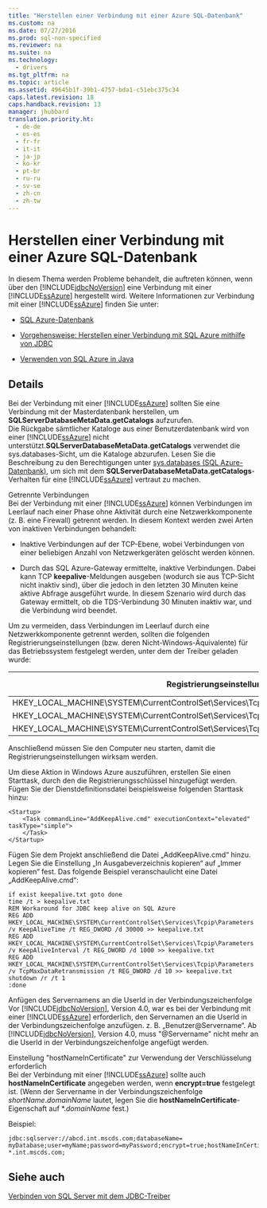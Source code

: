 ```yaml
---
title: "Herstellen einer Verbindung mit einer Azure SQL-Datenbank"
ms.custom: na
ms.date: 07/27/2016
ms.prod: sql-non-specified
ms.reviewer: na
ms.suite: na
ms.technology: 
  - drivers
ms.tgt_pltfrm: na
ms.topic: article
ms.assetid: 49645b1f-39b1-4757-bda1-c51ebc375c34
caps.latest.revision: 18
caps.handback.revision: 13
manager: jhubbard
translation.priority.ht: 
  - de-de
  - es-es
  - fr-fr
  - it-it
  - ja-jp
  - ko-kr
  - pt-br
  - ru-ru
  - sv-se
  - zh-cn
  - zh-tw
---
```

# Herstellen einer Verbindung mit einer Azure SQL-Datenbank
  In diesem Thema werden Probleme behandelt, die auftreten können, wenn über den [!INCLUDE[jdbcNoVersion](../content/includes/jdbcNoVersion_md.md)] eine Verbindung mit einer [!INCLUDE[ssAzure](../content/includes/ssAzure_md.md)] hergestellt wird. Weitere Informationen zur Verbindung mit einer [!INCLUDE[ssAzure](../content/includes/ssAzure_md.md)] finden Sie unter:  
  
-   [SQL Azure\-Datenbank](http://go.microsoft.com/fwlink/?LinkID=202490)  
  
-   [Vorgehensweise: Herstellen einer Verbindung mit SQL Azure mithilfe von JDBC](http://msdn.microsoft.com/library/gg715284.aspx)  
  
-   [Verwenden von SQL Azure in Java](http://msdn.microsoft.com/library/windowsazure/hh749029(VS.103).aspx)  
  
## Details  
 Bei der Verbindung mit einer [!INCLUDE[ssAzure](../content/includes/ssAzure_md.md)] sollten Sie eine Verbindung mit der Masterdatenbank herstellen, um **SQLServerDatabaseMetaData.getCatalogs** aufzurufen.  
 Die Rückgabe sämtlicher Kataloge aus einer Benutzerdatenbank wird von einer [!INCLUDE[ssAzure](../content/includes/ssAzure_md.md)] nicht unterstützt.**SQLServerDatabaseMetaData.getCatalogs** verwendet die sys.databases\-Sicht, um die Kataloge abzurufen. Lesen Sie die Beschreibung zu den Berechtigungen unter [sys.databases \(SQL Azure\-Datenbank\)](http://go.microsoft.com/fwlink/?LinkId=217396), um sich mit dem **SQLServerDatabaseMetaData.getCatalogs**\-Verhalten für eine [!INCLUDE[ssAzure](../content/includes/ssAzure_md.md)] vertraut zu machen.  
  
 Getrennte Verbindungen  
 Bei der Verbindung mit einer [!INCLUDE[ssAzure](../content/includes/ssAzure_md.md)] können Verbindungen im Leerlauf nach einer Phase ohne Aktivität durch eine Netzwerkkomponente \(z. B. eine Firewall\) getrennt werden. In diesem Kontext werden zwei Arten von inaktiven Verbindungen behandelt:  
  
-   Inaktive Verbindungen auf der TCP\-Ebene, wobei Verbindungen von einer beliebigen Anzahl von Netzwerkgeräten gelöscht werden können.  
  
-   Durch das SQL Azure\-Gateway ermittelte, inaktive Verbindungen. Dabei kann TCP **keepalive**\-Meldungen ausgeben \(wodurch sie aus TCP\-Sicht nicht inaktiv sind\), über die jedoch in den letzten 30 Minuten keine aktive Abfrage ausgeführt wurde. In diesem Szenario wird durch das Gateway ermittelt, ob die TDS\-Verbindung 30 Minuten inaktiv war, und die Verbindung wird beendet.  
  
 Um zu vermeiden, dass Verbindungen im Leerlauf durch eine Netzwerkkomponente getrennt werden, sollten die folgenden Registrierungseinstellungen \(bzw. deren Nicht\-Windows\-Äquivalente\) für das Betriebssystem festgelegt werden, unter dem der Treiber geladen wurde:  
  
|Registrierungseinstellung|Empfohlener Wert|  
|-------------------------------|----------------------|  
|HKEY\_LOCAL\_MACHINE\\SYSTEM\\CurrentControlSet\\Services\\Tcpip\\Parameters\\KeepAliveTime|30000|  
|HKEY\_LOCAL\_MACHINE\\SYSTEM\\CurrentControlSet\\Services\\Tcpip\\Parameters\\KeepAliveInterval|1000|  
|HKEY\_LOCAL\_MACHINE\\SYSTEM\\CurrentControlSet\\Services\\Tcpip\\Parameters\\TcpMaxDataRetransmission|10|  
  
 Anschließend müssen Sie den Computer neu starten, damit die Registrierungseinstellungen wirksam werden.  
  
 Um diese Aktion in Windows Azure auszuführen, erstellen Sie einen Starttask, durch den die Registrierungsschlüssel hinzugefügt werden.  Fügen Sie der Dienstdefinitionsdatei beispielsweise folgenden Starttask hinzu:  
  
```  
<Startup>  
    <Task commandLine="AddKeepAlive.cmd" executionContext="elevated" taskType="simple">  
    </Task>  
</Startup>  
```  
  
 Fügen Sie dem Projekt anschließend die Datei „AddKeepAlive.cmd“ hinzu. Legen Sie die Einstellung „In Ausgabeverzeichnis kopieren“ auf „Immer kopieren“ fest. Das folgende Beispiel veranschaulicht eine Datei „AddKeepAlive.cmd“:  
  
```  
if exist keepalive.txt goto done  
time /t > keepalive.txt  
REM Workaround for JDBC keep alive on SQL Azure  
REG ADD HKEY_LOCAL_MACHINE\SYSTEM\CurrentControlSet\Services\Tcpip\Parameters /v KeepAliveTime /t REG_DWORD /d 30000 >> keepalive.txt  
REG ADD HKEY_LOCAL_MACHINE\SYSTEM\CurrentControlSet\Services\Tcpip\Parameters /v KeepAliveInterval /t REG_DWORD /d 1000 >> keepalive.txt  
REG ADD HKEY_LOCAL_MACHINE\SYSTEM\CurrentControlSet\Services\Tcpip\Parameters /v TcpMaxDataRetransmission /t REG_DWORD /d 10 >> keepalive.txt  
shutdown /r /t 1  
:done  
```  
  
 Anfügen des Servernamens an die UserId in der Verbindungszeichenfolge  
 Vor [!INCLUDE[jdbcNoVersion](../content/includes/jdbcNoVersion_md.md)], Version 4.0, war es bei der Verbindung mit einer [!INCLUDE[ssAzure](../content/includes/ssAzure_md.md)] erforderlich, den Servernamen an die UserId in der Verbindungszeichenfolge anzufügen. z. B. „Benutzer@Servername“. Ab [!INCLUDE[jdbcNoVersion](../content/includes/jdbcNoVersion_md.md)], Version 4.0, muss "@Servername" nicht mehr an die UserId in der Verbindungszeichenfolge angefügt werden.  
  
 Einstellung "hostNameInCertificate" zur Verwendung der Verschlüsselung erforderlich  
 Bei der Verbindung mit einer [!INCLUDE[ssAzure](../content/includes/ssAzure_md.md)] sollte auch **hostNameInCertificate** angegeben werden, wenn **encrypt\=true** festgelegt ist. \(Wenn der Servername in der Verbindungszeichenfolge *shortName*.*domainName* lautet, legen Sie die **hostNameInCertificate**\-Eigenschaft auf \*.*domainName* fest.\)  
  
 Beispiel:  
  
```  
jdbc:sqlserver://abcd.int.mscds.com;databaseName= myDatabase;user=myName;password=myPassword;encrypt=true;hostNameInCertificate= *.int.mscds.com;  
```  
  
## Siehe auch  
 [Verbinden von SQL Server mit dem JDBC-Treiber](../content/Connecting-to-SQL-Server-with-the-JDBC-Driver.md)  
  
  